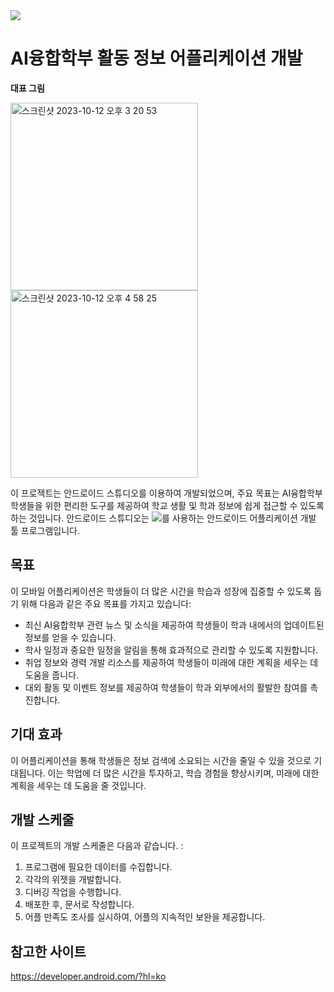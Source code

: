 <img src="https://capsule-render.vercel.app/api?type=waving&color=auto&height=200&section=header&text=hello_visitor&fontSize=90" />

# AI융합학부 활동 정보 어플리케이션 개발

**대표 그림**

<img width="300" alt="스크린샷 2023-10-12 오후 3 20 53" src="https://github.com/eraaster/eraaster/assets/77476964/e7d40538-6b05-431c-ab7f-5cfa2d5de3ae">

<img width="300" alt="스크린샷 2023-10-12 오후 4 58 25" src="https://github.com/eraaster/eraaster/assets/77476964/2687749c-96c8-412d-bd05-9dd78eb67216">

이 프로젝트는 안드로이드 스튜디오를 이용하여 개발되었으며, 주요 목표는 AI융합학부 학생들을 위한 편리한 도구를 제공하여 학교 생활 및 학과 정보에 쉽게 접근할 수 있도록 하는 것입니다.
안드로이드 스튜디오는 <img src="https://img.shields.io/badge/Java-007396?style=flat&logo=JavaScript&logoColor=white" />를 사용하는 안드로이드 어플리케이션 개발 툴 프로그램입니다.

## 목표

이 모바일 어플리케이션은 학생들이 더 많은 시간을 학습과 성장에 집중할 수 있도록 돕기 위해 다음과 같은 주요 목표를 가지고 있습니다:

- 최신 AI융합학부 관련 뉴스 및 소식을 제공하여 학생들이 학과 내에서의 업데이트된 정보를 얻을 수 있습니다.
- 학사 일정과 중요한 일정을 알림을 통해 효과적으로 관리할 수 있도록 지원합니다.
- 취업 정보와 경력 개발 리소스를 제공하여 학생들이 미래에 대한 계획을 세우는 데 도움을 줍니다.
- 대외 활동 및 이벤트 정보를 제공하여 학생들이 학과 외부에서의 활발한 참여를 촉진합니다.

## 기대 효과

이 어플리케이션을 통해 학생들은 정보 검색에 소요되는 시간을 줄일 수 있을 것으로 기대됩니다. 이는 학업에 더 많은 시간을 투자하고, 학습 경험을 향상시키며, 미래에 대한 계획을 세우는 데 도움을 줄 것입니다.

## 개발 스케줄

이 프로젝트의 개발 스케줄은 다음과 같습니다. :

1. 프로그램에 필요한 데이터를 수집합니다.
2. 각각의 위젯을 개발합니다.
3. 디버깅 작업을 수행합니다.
4. 배포한 후, 문서로 작성합니다.
5. 어플 만족도 조사를 실시하여, 어플의 지속적인 보완을 제공합니다.

## 참고한 사이트

https://developer.android.com/?hl=ko
